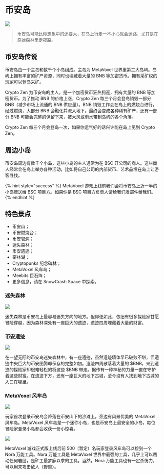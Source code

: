 # 币安岛

![](https://img.snowcrash.finance/site/docs-snowcrash-finance/MetaVoxel-BinanceIsland.003.jpeg)

> 币安岛可能比你想象中的还要大，在岛上行走一不小心就会迷路，尤其是在原始森林里走夜路。

## 币安岛传说

币安岛由一个主岛和数千个小岛组成。主岛为 MetaVoxel 世界里第二大岛屿。岛屿上拥有丰富的矿产资源，同时也埋藏着大量的 BNB 等加密货币。拥有采矿权的玩家可以登岛采矿。

Crypto Zen 为币安岛的主人，是一个加密货币狂热拥趸，拥有大量的 BNB 等加密货币。为了推动 BNB 的价格上涨，Crypto Zen 每三个月会登岛销毁一部分 BNB（减少市场上流通的 BNB 供应量）。BNB 销毁工作会在岛上的燃烧台进行，经过燃烧，大部分 BNB 会融化并流入地下，最终会变成各种稀有矿产，还有一部分 BNB 可能会完整的保留下来，被大风或雨水带到岛屿的各个角落。

Crypto Zen 每三个月会登岛一次，如果你运气好的话兴许能在岛上见到 Crypto Zen。

## 周边小岛

币安岛周边有数千个小岛，这些小岛的主人通常为在 BSC 开公司的商人。这些商人经常会在岛上举办各种活动，比如将自己公司的内部货币、艺术品埋在岛上让游客寻找。

{% hint style="success" %}
MetaVoxel 游戏上线前我们会将币安岛上近一半的小岛赠送给 BSC 项目方。如果你是 BSC 项目方负责人请给我们发邮件给我们。
{% endhint %}

## 特色景点

* 币安山；
* 币安燃烧台；
* 币安岩洞；
* 迷失森林；
* 币安遗迹；
* 密林湖；
* Cryptopunks 纪念碑林；
* MetaVoxel 风车岛；
* Meebits 巨石阵；
* 更多信息，请在 SnowCrash Space 中探索。

### 迷失森林

![](https://img.snowcrash.finance/site/docs-snowcrash-finance/MetaVoxel-PAA.020.jpeg)

迷失森林是币安岛上最容易迷失方向的地方。但即便如此，依旧有很多探险家甘愿冒险穿越，因为森林深处有一座巨大的遗迹，遗迹四周埋藏着大量的财富。

### 币安遗迹

![](https://img.snowcrash.finance/site/docs-snowcrash-finance/BinanceIsland-3.jpeg)

在一望无际的币安岛迷失森林中，有一座遗迹，虽然遗迹墙体早已破败不堪，但遗迹中央巨大的币安图腾却保存的完整如初。遗迹四周散落着大量的 $BNB，来到遗迹的探险家却很难轻松的将这些 $BNB 带走。据传有一种神秘的力量一直在守护着这些财富。在遗迹下方，还有一座巨大的地下古城，至今没有人找到地下古城的入口在哪里。

### MetaVoxel 风车岛

![](https://img.snowcrash.finance/site/docs-snowcrash-finance/MetaVoxel-PAA.018.jpeg)

玩家首次登录币安岛会降落在币安山下的沙滩上。旁边有风景优美的 MetaVoxel 风车岛。MetaVoxel 风车岛是一个迷你小岛，也是币安岛上最安全的小岛，每位冒险家登录小岛都会收获一份小惊喜。

![](https://img.snowcrash.finance/site/docs-snowcrash-finance/MetaVoxel-Tool.001.jpeg)

MetaVoxel 游戏正式版上线后前 500（暂定）名玩家登录风车岛可以捡到一个 Nora 万能工具。Nora 万能工具是 MetaVoxel 世界中最强的工具，几乎上可以凿动任何岩层，是矿工最梦寐以求的工具。当然，Nora 万能工具也有一定杀伤力，可以用来攻击敌人（野兽）。

